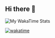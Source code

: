 ## Hi there 👋

<!--
**atharvsp02/atharvsp02** is a ✨ _special_ ✨ repository because its `README.md` (this file) appears on your GitHub profile.

Here are some ideas to get you started:

- 🔭 I’m currently working on ...
- 🌱 I’m currently learning ...
- 👯 I’m looking to collaborate on ...
- 🤔 I’m looking for help with ...
- 💬 Ask me about ...
- 📫 How to reach me: ...
- 😄 Pronouns: ...
- ⚡ Fun fact: ...
-->

<img src="https://github-readme-stats.vercel.app/api/wakatime?username=atharvsp02&layout=compact&theme=neon" alt="My WakaTime Stats"/>

[![wakatime](https://wakatime.com/badge/user/6b049535-343e-4f7c-ac38-4bffc165f4ed.svg)](https://wakatime.com/@6b049535-343e-4f7c-ac38-4bffc165f4ed)
